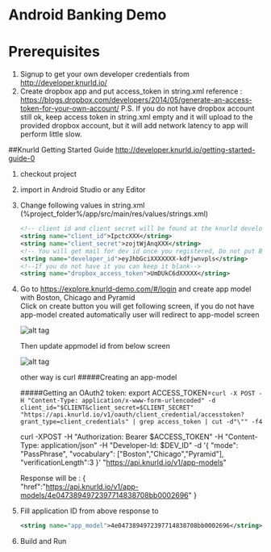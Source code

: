 # Android Banking Demo

# Prerequisites
1. Signup to get your own developer credentials from http://developer.knurld.io/
2. Create dropbox app and put access_token in string.xml
reference : https://blogs.dropbox.com/developers/2014/05/generate-an-access-token-for-your-own-account/
P.S. If you do not have dropbox account still ok, keep access token in string.xml empty and it will upload to the provided dropbox account, but it will add network latency to app will perform little slow.

##Knurld Getting Started Guide
http://developer.knurld.io/getting-started-guide-0

1. checkout project 
2. import in Android Studio or any Editor
3. Change following values in string.xml (%project_folder%/app/src/main/res/values/strings.xml)
    
    ```xml
    <!-- client id and client secret will be found at the knurld developer account -->
    <string name="client_id">IpctcXXX</string> 
    <string name="client_secret">zojtWjAnqXXX</string>
    <!-- You will get mail for dev id once you registered, Do not put Bearer: in developer id-->
    <string name="developer_id">eyJhbGciXXXXXXX-kdfjwnvpls</string>
    <!--If you do not have it you can keep it blank-->
    <string name="dropbox_access_token">UmDUkC6dXXXXX</string>
    ```

4.  Go to https://explore.knurld-demo.com/#/login and create app model with Boston, Chicago and Pyramid                                      
    Click on create button you will get following screen, if you do not have app-model created automatically user will redirect to app-model screen

    ![alt tag](https://github.com/knurld/Anroid-Banking-Demo/blob/master/add_appmodel.png)
    
    Then update appmodel id from below screen

    ![alt tag](https://github.com/knurld/Anroid-Banking-Demo/blob/master/Knurld.png)


    other way is curl 
    #####Creating an app-model

    #####Getting an OAuth2 token:
    export ACCESS_TOKEN=`curl -X POST -H "Content-Type: application/x-www-form-urlencoded" -d client_id="$CLIENT&client_secret=$CLIENT_SECRET" "https://api.knurld.io/v1/oauth/client_credential/accesstoken?grant_type=client_credentials" | grep access_token | cut -d"\"" -f4`
    
    curl -XPOST -H "Authorization: Bearer $ACCESS_TOKEN" -H "Content-Type: application/json" -H "Developer-Id: $DEV_ID" -d '{ "mode": "PassPhrase", "vocabulary": ["Boston","Chicago","Pyramid"], "verificationLength":3 }' "https://api.knurld.io/v1/app-models"
    
    Response will be : 
    {   
        "href":"https://api.knurld.io/v1/app-models/4e0473894972397714838708bb0002696"
    }

5.  Fill application ID from above response to   
    ```xml 
    <string name="app_model">4e0473894972397714838708bb0002696</string>
    ```
6.  Build and Run
